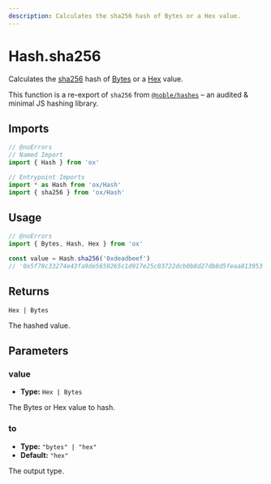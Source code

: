 ```yaml
---
description: Calculates the sha256 hash of Bytes or a Hex value.
---
```


# Hash.sha256

Calculates the [sha256](https://en.wikipedia.org/wiki/SHA256) hash of [Bytes](/api/bytes) or a [Hex](/api/hex) value.

This function is a re-export of `sha256` from [`@noble/hashes`](https://github.com/paulmillr/noble-hashes) – an audited & minimal JS hashing library.

## Imports

```ts twoslash
// @noErrors
// Named Import
import { Hash } from 'ox'

// Entrypoint Imports
import * as Hash from 'ox/Hash'
import { sha256 } from 'ox/Hash'
```

## Usage

```ts twoslash
// @noErrors
import { Bytes, Hash, Hex } from 'ox'

const value = Hash.sha256('0xdeadbeef')
// '0x5f78c33274e43fa9de5659265c1d917e25c03722dcb0b8d27db8d5feaa813953'
```

## Returns

`Hex | Bytes`

The hashed value.

## Parameters

### value

- **Type:** `Hex | Bytes`

The Bytes or Hex value to hash.

### to

- **Type:** `"bytes" | "hex"`
- **Default:** `"hex"`

The output type.

